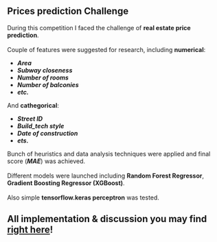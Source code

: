 ## Prices prediction Challenge

During this competition I faced the challenge of **real estate price prediction**. <br> <br>
Couple of features were suggested for research, including **numerical**:

* ***Area***
* ***Subway closeness***
* ***Number of rooms***
* ***Number of balconies***
* ***etc.***

And **cathegorical**:
* ***Street ID***
* ***Build_tech style***
* ***Date of construction***
* ***ets.***

Bunch of heuristics and data analysis techniques were applied and final score (***MAE***) was achieved. <br><br>
Different models were launched including **Random Forest Regressor**, **Gradient Boosting Regressor (XGBoost)**. <br><br>
Also simple **tensorflow.keras perceptron** was tested.

## All implementation & discussion you may find [right here](final_notebook\\predict_prices_notebook_4th(final)_upgrade.ipynb)!

